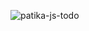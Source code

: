 
![patika-js-todo ](https://github.com/user-attachments/assets/10f8540e-4282-4605-84a0-0241de0eaf62)
